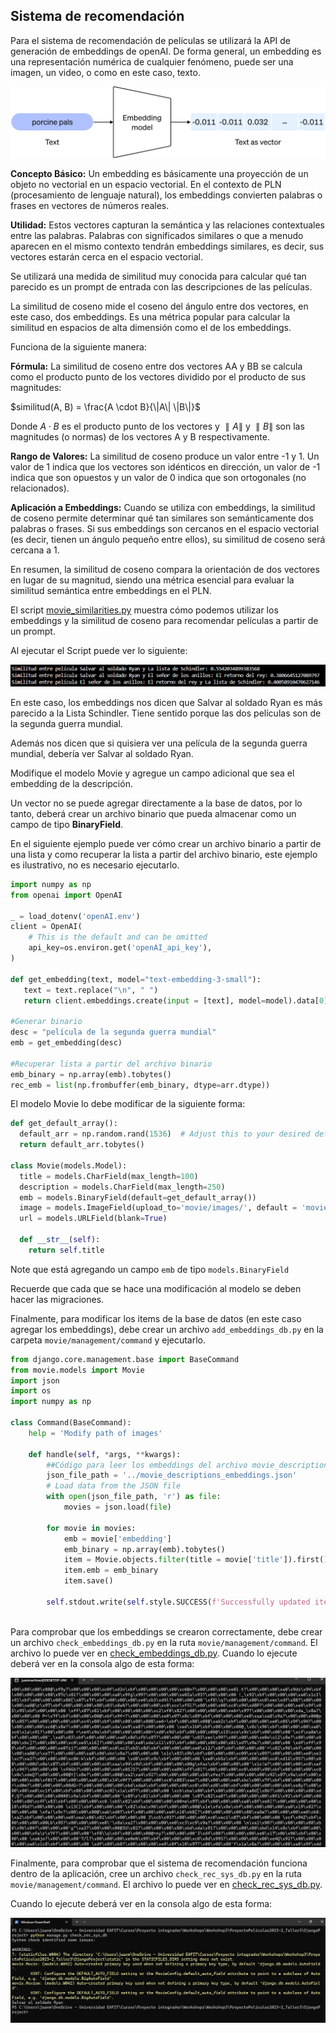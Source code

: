 ## Sistema de recomendación

Para el sistema de recomendación de películas se utilizará la API de generación de embeddings de openAI. De forma general, un embedding es una representación numérica de cualquier fenómeno, puede ser una  imagen, un video, o como en este caso, texto.

![Fork 1](imgs/sr1.svg)

__Concepto Básico:__ Un embedding es básicamente una proyección de un objeto no vectorial en un espacio vectorial. En el contexto de PLN (procesamiento de lenguaje natural), los embeddings convierten palabras o frases en vectores de números reales.

__Utilidad:__ Estos vectores capturan la semántica y las relaciones contextuales entre las palabras. Palabras con significados similares o que a menudo aparecen en el mismo contexto tendrán embeddings similares, es decir, sus vectores estarán cerca en el espacio vectorial.

Se utilizará una medida de similitud muy conocida para calcular qué tan parecido es un prompt de entrada con las descripciones de las películas. 

La similitud de coseno mide el coseno del ángulo entre dos vectores, en este caso, dos embeddings. Es una métrica popular para calcular la similitud en espacios de alta dimensión como el de los embeddings.

Funciona de la siguiente manera:

__Fórmula:__ La similitud de coseno entre dos vectores AA y BB se calcula como el producto punto de los vectores dividido por el producto de sus magnitudes:

$similitud(A, B) = \frac{A \cdot B}{\|A\| \|B\|}$

Donde $A⋅B$ es el producto punto de los vectores y $∥A∥$ y $∥B∥$ son las magnitudes (o normas) de los vectores A y B respectivamente.

__Rango de Valores:__ La similitud de coseno produce un valor entre -1 y 1. Un valor de 1 indica que los vectores son idénticos en dirección, un valor de -1 indica que son opuestos y un valor de 0 indica que son ortogonales (no relacionados).

__Aplicación a Embeddings:__ Cuando se utiliza con embeddings, la similitud de coseno permite determinar qué tan similares son semánticamente dos palabras o frases. Si sus embeddings son cercanos en el espacio vectorial (es decir, tienen un ángulo pequeño entre ellos), su similitud de coseno será cercana a 1.

En resumen, la similitud de coseno compara la orientación de dos vectores en lugar de su magnitud, siendo una métrica esencial para evaluar la similitud semántica entre embeddings en el PLN.

El script [movie_similarities.py](movie_similarities.py) muestra cómo podemos utilizar los embeddings y la similitud de coseno para recomendar películas a partir de un prompt.

Al ejecutar el Script puede ver lo siguiente:

![Fork 1](imgs/rs2a.png)

En este caso, los embeddings nos dicen que Salvar al soldado Ryan es más parecido a la Lista Schindler. Tiene sentido porque las dos películas son de la segunda guerra mundial. 

Además nos dicen que si quisiera ver una película de la segunda guerra mundial, debería ver Salvar al soldado Ryan.


Modifique el modelo Movie y agregue un campo adicional que sea el embedding de la descripción.

Un vector no se puede agregar directamente a la base de datos, por lo tanto, deberá crear un archivo binario que pueda almacenar como un campo de tipo __BinaryField__.

En el siguiente ejemplo puede ver cómo crear un archivo binario a partir de una lista y como recuperar la lista a partir del archivo binario, este ejemplo es ilustrativo, no es necesario ejecutarlo.

````python
import numpy as np
from openai import OpenAI

_ = load_dotenv('openAI.env')
client = OpenAI(
    # This is the default and can be omitted
    api_key=os.environ.get('openAI_api_key'),
)

def get_embedding(text, model="text-embedding-3-small"):
   text = text.replace("\n", " ")
   return client.embeddings.create(input = [text], model=model).data[0].embedding

#Generar binario
desc = "película de la segunda guerra mundial"
emb = get_embedding(desc)

#Recuperar lista a partir del archivo binario
emb_binary = np.array(emb).tobytes()
rec_emb = list(np.frombuffer(emb_binary, dtype=arr.dtype))
````

El modelo Movie lo debe modificar de la siguiente forma:

````python
def get_default_array():
  default_arr = np.random.rand(1536)  # Adjust this to your desired default array
  return default_arr.tobytes()

class Movie(models.Model):
  title = models.CharField(max_length=100)
  description = models.CharField(max_length=250)
  emb = models.BinaryField(default=get_default_array())
  image = models.ImageField(upload_to='movie/images/', default = 'movie/images/default.jpg')
  url = models.URLField(blank=True)

  def __str__(self):
    return self.title
````

Note que está agregando un campo ``emb`` de tipo ``models.BinaryField``

Recuerde que cada que se hace una modificación al modelo se deben hacer las migraciones.

Finalmente, para modificar los items de la base de datos (en este caso agregar los embeddings), debe crear un archivo ``add_embeddings_db.py`` en la carpeta ``movie/management/command`` y ejecutarlo. 

````python
from django.core.management.base import BaseCommand
from movie.models import Movie
import json
import os
import numpy as np

class Command(BaseCommand):
    help = 'Modify path of images'

    def handle(self, *args, **kwargs):
        ##Código para leer los embeddings del archivo movie_descriptions_embeddings.json
        json_file_path = '../movie_descriptions_embeddings.json'
        # Load data from the JSON file
        with open(json_file_path, 'r') as file:
            movies = json.load(file)       
  
        for movie in movies:
            emb = movie['embedding']
            emb_binary = np.array(emb).tobytes()
            item = Movie.objects.filter(title = movie['title']).first()
            item.emb = emb_binary
            item.save()
        
        self.stdout.write(self.style.SUCCESS(f'Successfully updated item embeddings'))        
        
````

Para comprobar que los embeddings se crearon correctamente, debe crear un archivo ``check_embeddings_db.py`` en la ruta ``movie/management/command``. El archivo lo puede ver en [check_embeddings_db.py](aux_files/check_embeddings_db.py).
Cuando lo ejecute deberá ver en la consola algo de esta forma:

![Fork 1](imgs/sr3.png)

Finalmente, para comprobar que el sistema de recomendación funciona dentro de la aplicación, cree un archivo ``check_rec_sys_db.py`` en la ruta ``movie/management/command``. El archivo lo puede ver en [check_rec_sys_db.py](aux_files/check_rec_sys_db.py).

Cuando lo ejecute deberá ver en la consola algo de esta forma:

![Fork 1](imgs/sr4.png)
